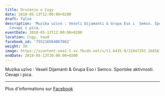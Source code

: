 ```yaml
---
title: Druzenje u Cugy
date: 2018-05-13T12:00:00+0200
draft: false
description: 'Muzika uzivo : Veseli Dijamanti & Grupa Eso i  Semco. Sportske aktivnosti.
  Cevapi i pica.'
eventDate: 2018-05-13T12:00:00+0200
location: Cugy, Vaud
facebook_id: '755216564867662'
weight: 30
image: https://scontent-sea1-1.xx.fbcdn.net/v/t1.6435-9/31947293_1665614486867697_1159691004425535488_n.jpg?_nc_cat=104&ccb=1-7&_nc_sid=9e60e4&_nc_ohc=vd6LzVLA3I4Q7kNvwHjWvJt&_nc_oc=AdnqA6xElX0KojUi0wnJSI_RNxQtEgzHOaLuYF1aTk_9UwDRNxD8Goj4ie6v2i414og&_nc_zt=23&_nc_ht=scontent-sea1-1.xx&edm=ABTKTjYEAAAA&_nc_gid=jf-E4kHj0Jhb4vW9B9vuQg&oh=00_AfV5EmAOFVavpjO80C6XNd6q0lVi4S-GU8DIUdt2HB7nlw&oe=68BF9C1A
endDate: 2018-05-13T20:00:00+0200
---
```


Muzika uzivo : Veseli Dijamanti & Grupa Eso i  Semco. Sportske aktivnosti. Cevapi i pica.

---

Plus d'informations sur [Facebook](https://facebook.com/events/755216564867662)